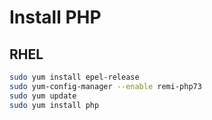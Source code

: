 # Install PHP

## RHEL

```bash
sudo yum install epel-release
sudo yum-config-manager --enable remi-php73
sudo yum update
sudo yum install php
```
